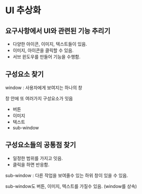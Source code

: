 # UI 추상화

## 요구사항에서 UI와 관련된 기능 추리기

+ 다양한 아이콘, 이미지, 텍스트들이 있음.
+ 이미지, 아이콘을 클릭할 수 있음.
+ 서브 윈도우를 만들어 기능을 수행함.

## 구성요소 찾기

window : 사용자에게 보여지는 하나의 창

창 안에 또 여러가지 구성요소가 잇음

+ 버튼
+ 이미지
+ 텍스트
+ sub-window

## 구성요소들의 공통점 찾기

+ 일정한 범위를 가지고 잇음.
+ 클릭을 하면 반응함.

sub-window : 다른 작업을 보여줄수 있는 하위 창이 있을 수 있음.

sub-window도 버튼, 이미지, 텍스트를 가질수 있음. (window를 상속)
